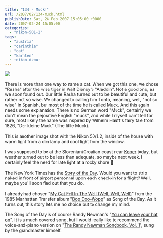 ```yaml
---
title: "134 - Muck!"
url: /2007/02/134-muck.html
publishDate: Sat, 24 Feb 2007 15:05:00 +0000
date: 2007-02-24 15:05:00
categories: 
  - "nikon-501-2"
tags: 
  - "austria"
  - "carinthia"
  - "cat"
  - "karnten"
  - "nikon-d200"
---
```

<a href="https://d25zfm9zpd7gm5.cloudfront.net/1200x1200/2007/20070224_113837_ps.jpg"><img src="https://d25zfm9zpd7gm5.cloudfront.net/0600x0600/2007/20070224_113837_ps.jpg"/></a><br/><br/>There is more than one way to name a cat. When we got this one, we chose "Rasha" after the wise tiger in Walt Disney's "Aladdin". Not a good one, as we soon found out. Our little Rasha turned out to be beautiful and cute, but rather not so wise. We changed to calling him Tonto, meaning, well, "not so wise" in Spanish, but most of the time he is called Muck. And this again needs some explanation. There is no German word "Muck", certainly we don't mean the pejorative English "muck", and while I myself can't tell for sure, most likely the name was inspired by Wilhelm Hauff's fairy tale from 1826, "Der kleine Muck" (The little Muck).<br/><br/>This is another image shot with the Nikon 50/1.2, inside of the house with warm light from a dim lamp and cool light from the window.<br/><br/>I was supposed to be at the Slovenian/Croatian coast near <a href="http://maps.google.com/maps?f=q&hl=en&q=koper&sll=37.0625,-95.677068&sspn=66.066649,108.457031&ie=UTF8&z=13&ll=45.540864,13.723469&spn=0.116745,0.268135&t=k&om=1&iwloc=addr" target="blank">Koper</a> today, but weather turned out to be less than adequate, so maybe next week. I certainly feel the need for late light at a rocky shore 🙂<br/><br/>The New York Times has the <a href="http://www.nytimes.com/2007/02/24/us/24scan.html?_r=1&hp&oref=slogin" target="blank">Story of the Day</a>. Would you want to strip naked in front of airport personnel upon each check-in for a flight? Well, maybe you'll soon find out that you do.<br/><br/>I already had chosen "<a href="http://www.oldielyrics.com/lyrics/the_manhattan_transfer/my_cat_fell_in_the_well_well_well_well.html" target="blank">My Cat Fell In The Well (Well, Well, Well)</a>" from the 1985 Manhattan Transfer album "<a href="http://www.amazon.com/Bop-Doo-Wopp-Manhattan-Transfer/dp/B000002IHM" target="blank">Bop Doo-Wopp</a>" as Song of the Day. As it turns out, this story lets me no choice but to change my mind. <br/><br/>The Song of the Day is of course Randy Newman's "<a href="http://www.lyricsfreak.com/r/randy+newman/you+can+leave+your+hat+on_20114162.html" target="blank">You can leave your hat on</a>". It is a much covered song, but I would really like to recommend the voice-and-piano version on "<a href="http://www.amazon.com/Randy-Newman-Songbook-Vol-1/dp/B0000AKNEM" target="blank">The Randy Newman Songbook, Vol. 1</a>", sung by the grandmaster himself.
